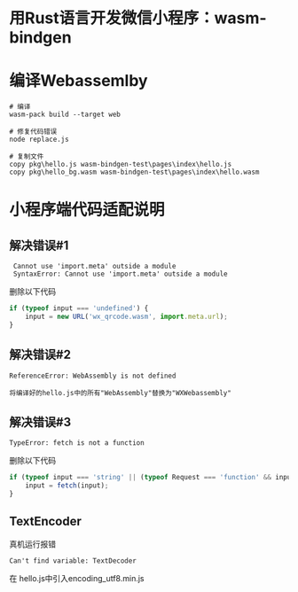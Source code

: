 # 用Rust语言开发微信小程序：wasm-bindgen

# 编译Webassemlby
```shell
# 编译
wasm-pack build --target web

# 修复代码错误
node replace.js

# 复制文件
copy pkg\hello.js wasm-bindgen-test\pages\index\hello.js
copy pkg\hello_bg.wasm wasm-bindgen-test\pages\index\hello.wasm
```

# 小程序端代码适配说明

## 解决错误#1
```text
 Cannot use 'import.meta' outside a module 
 SyntaxError: Cannot use 'import.meta' outside a module
```
删除以下代码
```javascript
if (typeof input === 'undefined') {
    input = new URL('wx_qrcode.wasm', import.meta.url);
}
```


## 解决错误#2

```text
ReferenceError: WebAssembly is not defined
```

```text
将编译好的hello.js中的所有"WebAssembly"替换为"WXWebassembly"
```

## 解决错误#3

```text
TypeError: fetch is not a function
```

删除以下代码

```javascript
if (typeof input === 'string' || (typeof Request === 'function' && input instanceof Request) || (typeof URL === 'function' && input instanceof URL)) {
    input = fetch(input);
}
```

## TextEncoder
真机运行报错
```text
Can't find variable: TextDecoder
```
在 hello.js中引入encoding_utf8.min.js

